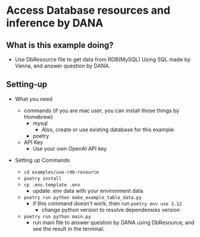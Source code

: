 # Access Database resources and inference by DANA

## What is this example doing?

- Use DbResource file to get data from RDB(MySQL) Using SQL made by Vanna, and answer question by DANA.

## Setting-up

- What you need
  - commands (if you are mac user, you can install those things by Homebrew)
    - mysql
      - Also, create or use existing database for this example.
    - poetry
  - API Key
    - Use your own OpenAI API key

- Setting up Commands
  - `cd examples/use-rdb-resource`
  - `poetry install`
  - `cp .env.template .env`
    - update .env data with your environment data
  - `poetry run python make_example_table_data.py`
    - if this command doesn't work, then run `poetry env use 3.12`
      - change python version to resolve dependensies version
  - `poetry run python main.py`
    - run main file to answer question by DANA using DbResource, and see the result in the terminal.
